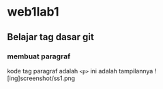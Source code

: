 # web1lab1
## Belajar tag dasar git

### membuat paragraf
kode tag paragraf adalah `<p>`
ini adalah tampilannya
![ing]screenshot/ss1.png